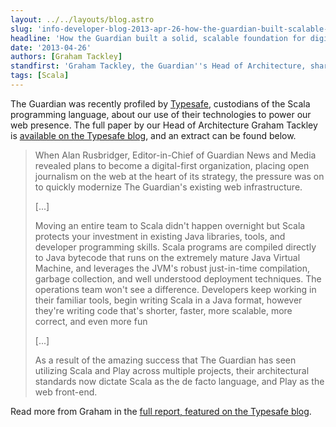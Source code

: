 ```yaml
---
layout: ../../layouts/blog.astro
slug: 'info-developer-blog-2013-apr-26-how-the-guardian-built-scalable-foundation'
headline: 'How the Guardian built a solid, scalable foundation for digital-first journalism'
date: '2013-04-26'
authors: [Graham Tackley]
standfirst: 'Graham Tackley, the Guardian''s Head of Architecture, shares how our software team use technology like Scala, Akka and Play Framework to power our web presence'
tags: [Scala]
---
```


The Guardian was recently profiled by [Typesafe](http://typesafe.com/), custodians of the Scala programming language, about our use of their technologies to power our web presence. The full paper by our Head of Architecture Graham Tackley is [available on the Typesafe blog](http://blog.typesafe.com/the-guardian-leads-with-typesafe), and an extract can be found below.

> When Alan Rusbridger, Editor-in-Chief of Guardian News and Media revealed plans to become a digital-first organization, placing open journalism on the web at the heart of its strategy, the pressure was on to quickly modernize The Guardian's existing web infrastructure.
> 
> \[...\]
> 
> Moving an entire team to Scala didn't happen overnight but Scala protects your investment in existing Java libraries, tools, and developer programming skills. Scala programs are compiled directly to Java bytecode that runs on the extremely mature Java Virtual Machine, and leverages the JVM's robust just-in-time compilation, garbage collection, and well understood deployment techniques. The operations team won't see a difference. Developers keep working in their familiar tools, begin writing Scala in a Java format, however they're writing code that's shorter, faster, more scalable, more correct, and even more fun
> 
> \[...\]
> 
> As a result of the amazing success that The Guardian has seen utilizing Scala and Play across multiple projects, their architectural standards now dictate Scala as the de facto language, and Play as the web front-end.

Read more from Graham in the [full report, featured on the Typesafe blog](http://blog.typesafe.com/the-guardian-leads-with-typesafe).
